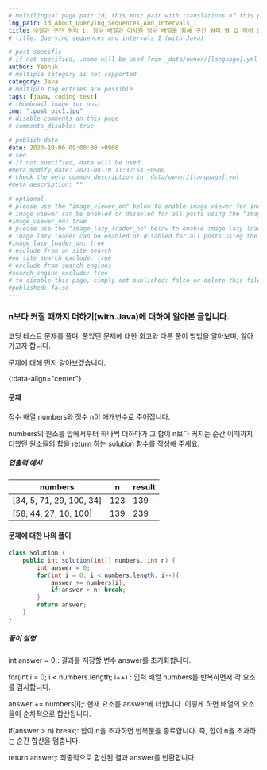 ```yaml
---
# multilingual page pair id, this must pair with translations of this page. (This name must be unique)
lng_pair: id_About_Querying_Sequences_And_Intervals_1
title: 수열과 구간 쿼리 1, 정수 배열과 이차원 정수 배열을 통해 구간 쿼리 별 값 제어 방법에 대하여(with.Java)
# title: Querying sequences and intervals 1 (with.Java)

# post specific
# if not specified, .name will be used from _data/owner/[language].yml
author: Yeonuk
# multiple category is not supported
category: Java
# multiple tag entries are possible
tags: [java, coding test]
# thumbnail image for post
img: ":post_pic1.jpg"
# disable comments on this page
# comments_disable: true

# publish date
date: 2023-10-06 09:00:00 +0900
# seo
# if not specified, date will be used.
#meta_modify_date: 2021-08-10 11:32:53 +0900
# check the meta_common_description in _data/owner/[language].yml
#meta_description: ""

# optional
# please use the "image_viewer_on" below to enable image viewer for individual pages or posts (_posts/ or [language]/_posts folders).
# image viewer can be enabled or disabled for all posts using the "image_viewer_posts: true" setting in _data/conf/main.yml.
#image_viewer_on: true
# please use the "image_lazy_loader_on" below to enable image lazy loader for individual pages or posts (_posts/ or [language]/_posts folders).
# image lazy loader can be enabled or disabled for all posts using the "image_lazy_loader_posts: true" setting in _data/conf/main.yml.
#image_lazy_loader_on: true
# exclude from on site search
#on_site_search_exclude: true
# exclude from search engines
#search_engine_exclude: true
# to disable this page, simply set published: false or delete this file
#published: false
---
```


<!-- outline-start -->

### n보다 커질 때까지 더하기(with.Java)에 대하여 알아본 글입니다.

코딩 테스트 문제를 풀며, 풀었던 문제에 대한 회고와 다른 풀이 방법을 알아보며, 알아가고자 합니다.

문제에 대해 먼저 알아보겠습니다.

{:data-align="center"}

<!-- outline-end -->

#### 문제

정수 배열 numbers와 정수 n이 매개변수로 주어집니다.

numbers의 원소를 앞에서부터 하나씩 더하다가 그 합이 n보다 커지는 순간 이때까지 더했던 원소들의 합을 return 하는 solution 함수를 작성해 주세요.

##### 입출력 예시

| numbers                  | n   | result |
| ------------------------ | --- | ------ |
| [34, 5, 71, 29, 100, 34] | 123 | 139    |
| [58, 44, 27, 10, 100]    | 139 | 239    |

<!-- | start_num | end_num | result |
| --------- | ------- | ------ |
| 10        | 3       | 0      | -->

#### 문제에 대한 나의 풀이

```java
class Solution {
    public int solution(int[] numbers, int n) {
        int answer = 0;
        for(int i = 0; i < numbers.length; i++){
            answer += numbers[i];
            if(answer > n) break;
        }
        return answer;
    }
}
```

##### 풀이 설명

int answer = 0;: 결과를 저장할 변수 answer를 초기화합니다.

for(int i = 0; i < numbers.length; i++) : 입력 배열 numbers를 반복하면서 각 요소를 검사합니다.

answer += numbers[i];: 현재 요소를 answer에 더합니다. 이렇게 하면 배열의 요소들이 순차적으로 합산됩니다.

if(answer > n) break;: 합이 n을 초과하면 반복문을 종료합니다. 즉, 합이 n을 초과하는 순간 합산을 멈춥니다.

return answer;: 최종적으로 합산된 결과 answer를 반환합니다.
